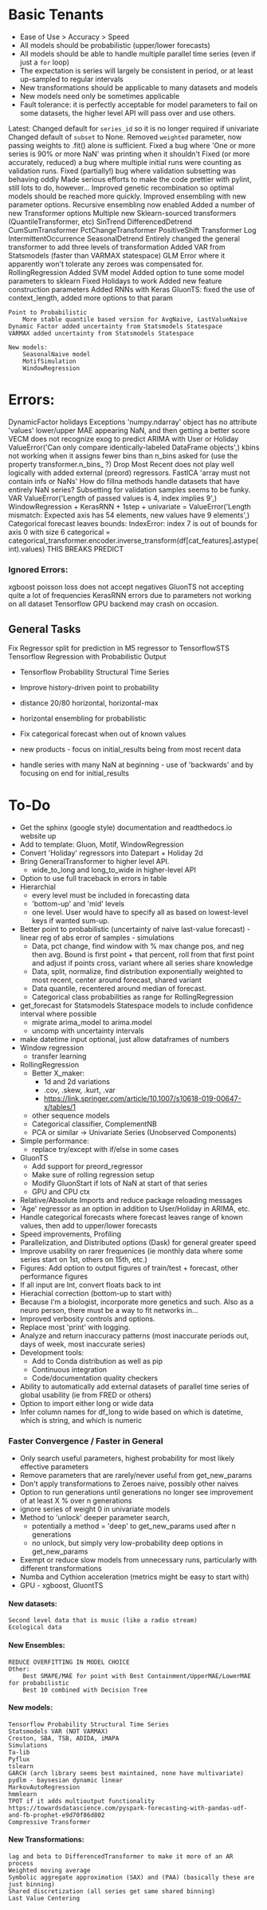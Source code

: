 # Basic Tenants
* Ease of Use > Accuracy > Speed
* All models should be probabilistic (upper/lower forecasts)
* All models should be able to handle multiple parallel time series (even if just a `for` loop)
* The expectation is series will largely be consistent in period, or at least up-sampled to regular intervals
* New transformations should be applicable to many datasets and models
* New models need only be sometimes applicable
* Fault tolerance: it is perfectly acceptable for model parameters to fail on some datasets, the higher level API will pass over and use others.

Latest:
	Changed default for `series_id` so it is no longer required if univariate
	Changed default of `subset` to None.
	Removed `weighted` parameter, now passing weights to .fit() alone is sufficient.
	Fixed a bug where 'One or more series is 90% or more NaN' was printing when it shouldn't
	Fixed (or more accurately, reduced) a bug where multiple initial runs were counting as validation runs.
	Fixed (partially!) bug where validation subsetting was behaving oddly
	Made serious efforts to make the code prettier with pylint, still lots to do, however...
	Improved genetic recombination so optimal models should be reached more quickly.
	Improved ensembling with new parameter options.
		Recursive ensembling now enabled
	Added a number of new Transformer options
		Multiple new Sklearn-sourced transformers (QuantileTransformer, etc)
		SinTrend
		DifferencedDetrend
		CumSumTransformer
		PctChangeTransformer
		PositiveShift Transformer
		Log
		IntermittentOccurrence
		SeasonalDetrend
	Entirely changed the general transformer to add three levels of transformation
	Added VAR from Statsmodels (faster than VARMAX statespace)
	GLM
		Error where it apparently won't tolerate any zeroes was compensated for.
	RollingRegression
		Added SVM model
		Added option to tune some model parameters to sklearn
		Fixed Holidays to work
		Added new feature construction parameters
		Added RNNs with Keras
	GluonTS:
		fixed the use of context_length, added more options to that param
	
	Point to Probabilistic
		More stable quantile based version for AvgNaive, LastValueNaive
	Dynamic Factor added uncertainty from Statsmodels Statespace
	VARMAX added uncertainty from Statsmodels Statespace
		
	New models:
		SeasonalNaive model
		MotifSimulation
		WindowRegression

# Errors: 
DynamicFactor holidays 	Exceptions 'numpy.ndarray' object has no attribute 'values'
lower/upper MAE appearing NaN, and then getting a better score
VECM does not recognize exog to predict
ARIMA with User or Holiday ValueError('Can only compare identically-labeled DataFrame objects',)
kbins not working when it assigns fewer bins than n_bins asked for (use the property transformer.n_bins_ ?)
Drop Most Recent does not play well logically with added external (preord) regressors.
FastICA 'array must not contain infs or NaNs'
How do fillna methods handle datasets that have entirely NaN series?
Subsetting for validation samples seems to be funky.
VAR ValueError('Length of passed values is 4, index implies 9',)
WindowRegression + KerasRNN + 1step + univariate = ValueError('Length mismatch: Expected axis has 54 elements, new values have 9 elements',)
Categorical forecast leaves bounds: IndexError: index 7 is out of bounds for axis 0 with size 6
	categorical = categorical_transformer.encoder.inverse_transform(df[cat_features].astype(int).values)
	THIS BREAKS PREDICT


### Ignored Errors:
xgboost poisson loss does not accept negatives
GluonTS not accepting quite a lot of frequencies
KerasRNN errors due to parameters not working on all dataset
Tensorflow GPU backend may crash on occasion.

## General Tasks
Fix Regressor split for prediction in M5
regressor to TensorflowSTS
Tensorflow Regression with Probabilistic Output
* Tensorflow Probability Structural Time Series
* Improve history-driven point to probability
* distance 20/80 horizontal, horizontal-max
* horizontal ensembling for probabilistic

* Fix categorical forecast when out of known values
* new products - focus on initial_results being from most recent data
* handle series with many NaN at beginning  - use of 'backwards' and by focusing on end for initial_results


# To-Do
* Get the sphinx (google style) documentation and readthedocs.io website up
* Add to template: Gluon, Motif, WindowRegression
* Convert 'Holiday' regressors into Datepart + Holiday 2d
* Bring GeneralTransformer to higher level API.
	* wide_to_long and long_to_wide in higher-level API
* Option to use full traceback in errors in table
* Hierarchial
	* every level must be included in forecasting data
	* 'bottom-up' and 'mid' levels
	* one level. User would have to specify all as based on lowest-level keys if wanted sum-up.
* Better point to probabilistic (uncertainty of naive last-value forecast) - linear reg of abs error of samples - simulations
	* Data, pct change, find window with % max change pos, and neg then avg. Bound is first point + that percent, roll from that first point and adjust if points cross, variant where all series share knowledge
	* Data, split, normalize, find distribution exponentially weighted to most recent, center around forecast, shared variant
	* Data quantile, recentered around median of forecast.
	* Categorical class probabilities as range for RollingRegression
* get_forecast for Statsmodels Statespace models to include confidence interval where possible
	* migrate arima_model to arima.model
	* uncomp with uncertainty intervals
* make datetime input optional, just allow dataframes of numbers
* Window regression
	* transfer learning
* RollingRegression
	* Better X_maker:
		* 1d and 2d variations
		* .cov, .skew, .kurt, .var
		* https://link.springer.com/article/10.1007/s10618-019-00647-x/tables/1
	* other sequence models
	* Categorical classifier, ComplementNB
	* PCA or similar -> Univariate Series (Unobserved Components)
* Simple performance:
	* replace try/except with if/else in some cases
* GluonTS
	* Add support for preord_regressor
	* Make sure of rolling regression setup
	* Modify GluonStart if lots of NaN at start of that series
	* GPU and CPU ctx
* Relative/Absolute Imports and reduce package reloading messages
* 'Age' regressor as an option in addition to User/Holiday in ARIMA, etc.
* Handle categorical forecasts where forecast leaves range of known values, then add to upper/lower forecasts
* Speed improvements, Profiling
* Parallelization, and Distributed options (Dask) for general greater speed
* Improve usability on rarer frequenices (ie monthly data where some series start on 1st, others on 15th, etc.)
* Figures: Add option to output figures of train/test + forecast, other performance figures
* If all input are Int, convert floats back to int
* Hierachial correction (bottom-up to start with)
* Because I'm a biologist, incorporate more genetics and such. Also as a neuro person, there must be a way to fit networks in...
* Improved verbosity controls and options. 
* Replace most 'print' with logging.
* Analyze and return inaccuracy patterns (most inaccurate periods out, days of week, most inaccurate series)
* Development tools:
	* Add to Conda distribution as well as pip
	* Continuous integration
	* Code/documentation quality checkers
* Ability to automatically add external datasets of parallel time series of global usability (ie from FRED or others)
* Option to import either long or wide data
* Infer column names for df_long to wide based on which is datetime, which is string, and which is numeric

### Faster Convergence / Faster in General
* Only search useful parameters, highest probability for most likely effective parameters
* Remove parameters that are rarely/never useful from get_new_params
* Don't apply transformations to Zeroes naive, possibly other naives
* Option to run generations until generations no longer see improvement of at least X % over n generations
* ignore series of weight 0 in univariate models
* Method to 'unlock' deeper parameter search, 
	* potentially a method = 'deep' to get_new_params used after n generations
	* no unlock, but simply very low-probability deep options in get_new_params
* Exempt or reduce slow models from unnecessary runs, particularly with different transformations
* Numba and Cythion acceleration (metrics might be easy to start with)
* GPU - xgboost, GluontTS

#### New datasets:
	Second level data that is music (like a radio stream)
	Ecological data

#### New Ensembles:
	REDUCE OVERFITTING IN MODEL CHOICE
	Other:
		Best SMAPE/MAE for point with Best Containment/UpperMAE/LowerMAE for probabilistic
		Best 10 combined with Decision Tree

#### New models:
	Tensorflow Probability Structural Time Series
	Statsmodels VAR (NOT VARMAX)
	Croston, SBA, TSB, ADIDA, iMAPA
	Simulations
	Ta-lib
	Pyflux
	tslearn
	GARCH (arch library seems best maintained, none have multivariate)
	pydlm - baysesian dynamic linear
	MarkovAutoRegression
	hmmlearn
	TPOT if it adds multioutput functionality
	https://towardsdatascience.com/pyspark-forecasting-with-pandas-udf-and-fb-prophet-e9d70f86d802
	Compressive Transformer

#### New Transformations:
	lag and beta to DifferencedTransformer to make it more of an AR process
	Weighted moving average
	Symbolic aggregate approximation (SAX) and (PAA) (basically these are just binning)
	Shared discretization (all series get same shared binning)
	Last Value Centering
	